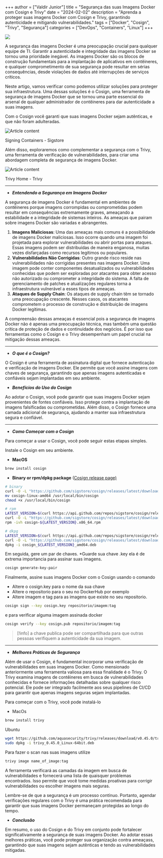 +++
author = ["Valdir Junior"]
title = "Segurança das suas Imagens Docker com Cosign e Trivy"
date = "2024-02-02"
description = "Aprenda a proteger suas imagens Docker com Cosign e Trivy, garantindo autenticidade e mitigando vulnerabilidades."
tags = ["Docker", "Cosign", "Trivy", "Segurança"]
categories = ["DevOps", "Containers", "Linux"]
+++

![](https://media.licdn.com/dms/image/v2/D4E12AQFgNMFMfdYHnA/article-cover_image-shrink_720_1280/article-cover_image-shrink_720_1280/0/1693557973466?e=1758758400&v=beta&t=7h4EVwvYmt7k-1ArSh7o1IUs3rYhN73Eqeb-BfSyfgU)

A segurança das imagens Docker é uma preocupação crucial para qualquer equipe de TI. Garantir a
autenticidade e integridade das imagens Docker se tornou uma prioridade inegável. As imagens Docker
são os blocos de construção fundamentais para a implantação de aplicativos em contêineres, e
qualquer comprometimento de sua segurança pode resultar em sérias consequências, desde violações de
dados até interrupções de serviços críticos.

Neste artigo, vamos verificar como podemos utilizar soluções para proteger sua infraestrutura. Uma
dessas soluções é o Cosign, uma ferramenta de segurança de imagens Docker que se tornou uma parte
essencial do arsenal de qualquer administrador de contêineres para dar autenticidade a suas imagens.

Com o Cosign você garanti que suas imagens Docker sejam autênticas, e que não foram adulteradas.

![Article content](https://media.licdn.com/dms/image/v2/D4E12AQEphSCuFt6o3w/article-inline_image-shrink_1500_2232/article-inline_image-shrink_1500_2232/0/1693560241827?e=1758758400&v=beta&t=kXQDGI9bhucEbQsRqr6y5GfObMJSnqIylp2nKAsvnY4)

Signing Containers - Sigstore

Além disso, exploraremos como complementar a segurança com o Trivy, uma ferramenta de verificação de
vulnerabilidades, para criar uma abordagem completa de segurança de imagens Docker.

![Article content](https://media.licdn.com/dms/image/v2/D4E12AQHwGPoxwItGLQ/article-inline_image-shrink_1500_2232/article-inline_image-shrink_1500_2232/0/1693560312187?e=1758758400&v=beta&t=DcMGSYCsHFjTh1w1JpEjAxln7U0h6QN5ANrQsvjH-jI)

Trivy Home - Trivy

---

- **_Entendendo a Segurança em Imagens Docker_**

A segurança de imagens Docker é fundamental em ambientes de contêineres porque imagens corrompidas
ou comprometidas podem resultar em consequências extremamente graves, ameaçando a estabilidade e a
integridade de sistemas inteiros. As ameaças que pairam sobre imagens Docker são variadas e
abrangentes.

1. **Imagens Maliciosas**: Uma das ameaças mais comuns é a possibilidade de imagens Docker
   maliciosas. Isso ocorre quando uma imagem foi projetada para explorar vulnerabilidades ou abrir
   portas para ataques. Essas imagens podem ser distribuídas de maneira enganosa, muitas vezes
   disfarçadas como recursos legítimos ou populares.
2. **Vulnerabilidades Não Corrigidas**: Outro grande risco reside nas vulnerabilidades não
   corrigidas presentes nas imagens Docker. Uma imagem pode conter componentes desatualizados ou
   vulnerabilidades conhecidas que podem ser exploradas por atacantes para obter acesso não
   autorizado ou comprometer a integridade do sistema. A falta de gerenciamento de patches e
   atualizações regulares torna a infraestrutura vulnerável a esses tipos de ameaças.
3. **Ataques de Supply Chain**: Os ataques de supply chain têm se tornado uma preocupação crescente.
   Nesses casos, os atacantes comprometem o processo de construção e distribuição de imagens Docker
   legítimas.

A compreensão dessas ameaças é essencial pois a segurança de imagens Docker não é apenas uma
preocupação técnica, mas também uma questão crítica de proteção de dados e continuidade dos
negócios. É por isso que ferramentas como o Cosign e o Trivy desempenham um papel crucial na
mitigação dessas ameaças.

---

- **_O que é o Cosign?_**

O Cosign é uma ferramenta de assinatura digital que fornece autenticação e verificação de imagens
Docker. Ele permite que você assine imagens com chaves de segurança, garantindo que apenas imagens
autenticadas e confiáveis sejam implantadas em seu ambiente.

- **_Benefícios do Uso do Cosign_**

Ao adotar o Cosign, você pode garantir que suas imagens Docker sejam provenientes de fontes
confiáveis. Isso protege contra a implantação de imagens falsificadas ou comprometidas. Além disso,
o Cosign fornece uma camada adicional de segurança, ajudando a manter sua infraestrutura segura e
confiável.

---

- **_Como Começar com o Cosign_**

Para começar a usar o Cosign, você pode seguir estas etapas simples.

Instale o Cosign em seu ambiente.

- **MacOS**

```zsh
brew install cosign
```

- **Binary or rpm/dpkg package**
  ([Cosign release page)](https://github.com/sigstore/cosign/releases/latest)

```zsh
# binary
curl -O -L "https://github.com/sigstore/cosign/releases/latest/download/cosign-linux-amd64"
mv cosign-linux-amd64 /usr/local/bin/cosign
chmod +x /usr/local/bin/cosign

# rpm
LATEST_VERSION=$(curl https://api.github.com/repos/sigstore/cosign/releases/latest | grep tag_name | cut -d : -f2 | tr -d "v\", ")
curl -O -L "https://github.com/sigstore/cosign/releases/latest/download/cosign-${LATEST_VERSION}.x86_64.rpm"
rpm -ivh cosign-${LATEST_VERSION}.x86_64.rpm

# dkpg
LATEST_VERSION=$(curl https://api.github.com/repos/sigstore/cosign/releases/latest | grep tag_name | cut -d : -f2 | tr -d "v\", ")
curl -O -L "https://github.com/sigstore/cosign/releases/latest/download/cosign_${LATEST_VERSION}_amd64.deb"
dpkg -i cosign_${LATEST_VERSION}_amd64.deb
```

Em seguida, gere um par de chaves. \*Guarde sua chave .key ela é de extrema importancia para assinar
suas imagens.

```zsh
cosign generate-key-pair
```

Finalmente, assine suas imagens Docker com o Cosign usando o comando

- Altere o cosign.key para o nome da sua chave
- Altere o repositorio para o seu no DockerHub por exemplo
- Altere imagem e tag para as imagens que existe no seu repositorio.

```zsh
cosign sign --key cosign.key repositorio/imagem:tag
```

e para verificar alguma imagem assinada docker

```zsh
cosign verify --key cosign.pub repositorio/imagem:tag
```

> [!info] a chave publica pode ser compartilhada para que outras pessoas verifiquem a autenticidade
> da sua imagem.

---

- **_Melhores Práticas de Segurança_**

Além de usar o Cosign, é fundamental incorporar uma verificação de vulnerabilidades em suas imagens
Docker. Como mensionado anteriormente uma ferramenta valiosa para essa finalidade é o Trivy. O Trivy
examina imagens de contêineres em busca de vulnerabilidades conhecidas e fornece informações
detalhadas sobre qualquer risco potencial. Ele pode ser integrado facilmente aos seus pipelines de
CI/CD para garantir que apenas imagens seguras sejam implantadas.

Para começar com o Trivy, você pode instalá-lo

- MacOs

```zsh
brew install trivy
```

Ubuntu

```zsh
wget https://github.com/aquasecurity/trivy/releases/download/v0.45.0/trivy_0.45.0_Linux-64bit.deb
sudo dpkg -i trivy_0.45.0_Linux-64bit.deb
```

Para fazer o scan nas suas imagens utilize

```zsh
trivy image name_of_image:tag
```

A ferramenta verificará as camadas da imagem em busca de vulnerabilidades e fornecerá uma lista de
quaisquer problemas encontrados. Isso permite que você tome medidas proativas para corrigir
vulnerabilidades ou escolher imagens mais seguras.

Lembre-se de que a segurança é um processo contínuo. Portanto, agendar verificações regulares com o
Trivy é uma prática recomendada para garantir que suas imagens Docker permaneçam protegidas ao longo
do tempo.

- **_Conclusão_**

Em resumo, o uso do Cosign e do Trivy em conjunto pode fortalecer significativamente a segurança de
suas imagens Docker. Ao adotar essas melhores práticas, você pode proteger sua organização contra
ameaçass, garantindo que suas imagens sejam autênticas e tendo as vulnerabilidades mitigadas.
